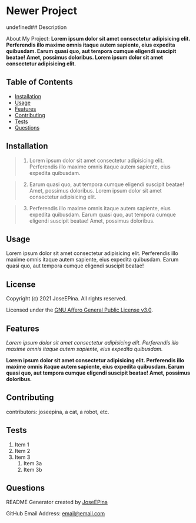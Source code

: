 # Newer Project
undefined## Description

About My Project: **Lorem ipsum dolor sit amet consectetur adipisicing elit. Perferendis illo maxime omnis itaque autem sapiente, eius expedita quibusdam. Earum quasi quo, aut tempora cumque eligendi suscipit beatae! Amet, possimus doloribus. Lorem ipsum dolor sit amet consectetur adipisicing elit.**

## Table of Contents

* [Installation](#installation)
* [Usage](#usage)
* [Features](#features)
* [Contributing](#contributing)
* [Tests](#tests)
* [Questions](#questions)
## Installation

> 1. Lorem ipsum dolor sit amet consectetur adipisicing elit. Perferendis illo maxime omnis itaque autem sapiente, eius expedita quibusdam.

> 2. Earum quasi quo, aut tempora cumque eligendi suscipit beatae! Amet, possimus doloribus. Lorem ipsum dolor sit amet consectetur adipisicing elit.

> 3. Perferendis illo maxime omnis itaque autem sapiente, eius expedita quibusdam. Earum quasi quo, aut tempora cumque eligendi suscipit beatae! Amet, possimus doloribus.
## Usage

Lorem ipsum dolor sit amet consectetur adipisicing elit. Perferendis illo maxime omnis itaque autem sapiente, eius expedita quibusdam. Earum quasi quo, aut tempora cumque eligendi suscipit beatae! 

## License

   Copyright (c) 2021 JoseEPina. All rights reserved.
   
   Licensed under the [GNU Affero General Public License v3.0](https://choosealicense.com/licenses/agpl-3.0
).
## Features
_Lorem ipsum dolor sit amet consectetur adipisicing elit. Perferendis illo maxime omnis itaque autem sapiente, eius expedita quibusdam._

__Lorem ipsum dolor sit amet consectetur adipisicing elit. **Perferendis illo maxime omnis itaque autem sapiente, eius expedita quibusdam.** Earum quasi quo, aut tempora cumque eligendi suscipit beatae! Amet, possimus doloribus.__
## Contributing
contributors: joseepina, a cat, a robot, etc.
## Tests
1. Item 1
1. Item 2
1. Item 3
   1. Item 3a
   1. Item 3b
## Questions


README Generator created by [JoseEPina](https://github.com/JoseEPina)

GitHub Email Address: [email@email.com](email@email.com)

